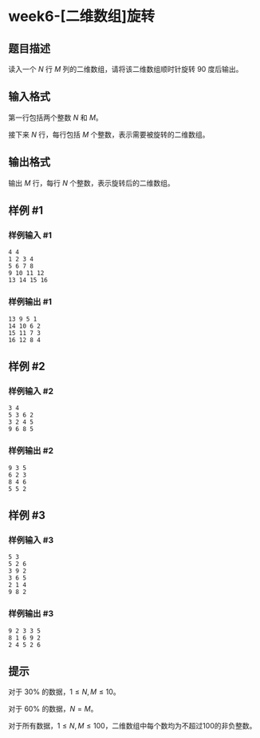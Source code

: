 # week6-[二维数组]旋转

## 题目描述

读入一个 $N$ 行 $M$ 列的二维数组，请将该二维数组顺时针旋转 $90$ 度后输出。

## 输入格式

第一行包括两个整数 $N$ 和 $M$。

接下来 $N$ 行，每行包括 $M$ 个整数，表示需要被旋转的二维数组。

## 输出格式

输出 $M$ 行，每行 $N$ 个整数，表示旋转后的二维数组。

## 样例 #1

### 样例输入 #1

```
4 4
1 2 3 4
5 6 7 8
9 10 11 12
13 14 15 16
```

### 样例输出 #1

```
13 9 5 1
14 10 6 2
15 11 7 3
16 12 8 4
```

## 样例 #2

### 样例输入 #2

```
3 4
5 3 6 2
3 2 4 5
9 6 8 5
```

### 样例输出 #2

```
9 3 5
6 2 3
8 4 6
5 5 2
```

## 样例 #3

### 样例输入 #3

```
5 3
5 2 6
3 9 2
3 6 5
2 1 4
9 8 2
```

### 样例输出 #3

```
9 2 3 3 5
8 1 6 9 2
2 4 5 2 6
```

## 提示

对于 $30\%$ 的数据，$1 \le N, M \le 10$。

对于 $60\%$ 的数据，$N = M$。

对于所有数据，$1 \le N, M \le 100$，二维数组中每个数均为不超过100的非负整数。